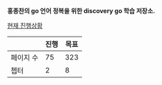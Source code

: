 **홍종찬의 go 언어 정복을 위한 discovery go 학습 저장소.**

<u>현재 진행상황</u>

|           | 진행 | 목표 |
| --------- | ---- | ---- |
| 페이지 수 | 75   | 323  |
| 쳅터      | 2    | 8    |
